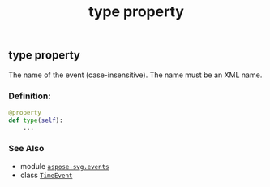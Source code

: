 ﻿---
title: type property
second_title: Aspose.SVG for Python via .NET API References
description: 
type: docs
weight: 220
url: /python-net/aspose.svg.events/timeevent/type/
is_root: false
---

## type property


The name of the event (case-insensitive). The name must be an XML name.
### Definition:
```python
@property
def type(self):
    ...
```

### See Also
* module [`aspose.svg.events`](../../)
* class [`TimeEvent`](/svg/python-net/aspose.svg.events/timeevent)
